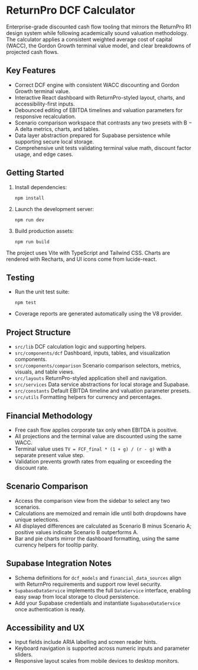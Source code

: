 # ReturnPro DCF Calculator

Enterprise-grade discounted cash flow tooling that mirrors the ReturnPro R1 design system while following academically sound valuation methodology. The calculator applies a consistent weighted average cost of capital (WACC), the Gordon Growth terminal value model, and clear breakdowns of projected cash flows.

## Key Features

- Correct DCF engine with consistent WACC discounting and Gordon Growth terminal value.
- Interactive React dashboard with ReturnPro-styled layout, charts, and accessibility-first inputs.
- Debounced editing of EBITDA timelines and valuation parameters for responsive recalculation.
- Scenario comparison workspace that contrasts any two presets with B − A delta metrics, charts, and tables.
- Data layer abstraction prepared for Supabase persistence while supporting secure local storage.
- Comprehensive unit tests validating terminal value math, discount factor usage, and edge cases.

## Getting Started

1. Install dependencies:
   ```
   npm install
   ```
2. Launch the development server:
   ```
   npm run dev
   ```
3. Build production assets:
   ```
   npm run build
   ```

The project uses Vite with TypeScript and Tailwind CSS. Charts are rendered with Recharts, and UI icons come from lucide-react.

## Testing

- Run the unit test suite:
  ```
  npm test
  ```
- Coverage reports are generated automatically using the V8 provider.

## Project Structure

- `src/lib` DCF calculation logic and supporting helpers.
- `src/components/dcf` Dashboard, inputs, tables, and visualization components.
- `src/components/comparison` Scenario comparison selectors, metrics, visuals, and table views.
- `src/layouts` ReturnPro-styled application shell and navigation.
- `src/services` Data service abstractions for local storage and Supabase.
- `src/constants` Default EBITDA timeline and valuation parameter presets.
- `src/utils` Formatting helpers for currency and percentages.

## Financial Methodology

- Free cash flow applies corporate tax only when EBITDA is positive.
- All projections and the terminal value are discounted using the same WACC.
- Terminal value uses `TV = FCF_final * (1 + g) / (r - g)` with a separate present value step.
- Validation prevents growth rates from equaling or exceeding the discount rate.

## Scenario Comparison

- Access the comparison view from the sidebar to select any two scenarios.
- Calculations are memoized and remain idle until both dropdowns have unique selections.
- All displayed differences are calculated as Scenario B minus Scenario A; positive values indicate Scenario B outperforms A.
- Bar and pie charts mirror the dashboard formatting, using the same currency helpers for tooltip parity.

## Supabase Integration Notes

- Schema definitions for `dcf_models` and `financial_data_sources` align with ReturnPro requirements and support row level security.
- `SupabaseDataService` implements the full `DataService` interface, enabling easy swap from local storage to cloud persistence.
- Add your Supabase credentials and instantiate `SupabaseDataService` once authentication is ready.

## Accessibility and UX

- Input fields include ARIA labelling and screen reader hints.
- Keyboard navigation is supported across numeric inputs and parameter sliders.
- Responsive layout scales from mobile devices to desktop monitors.
